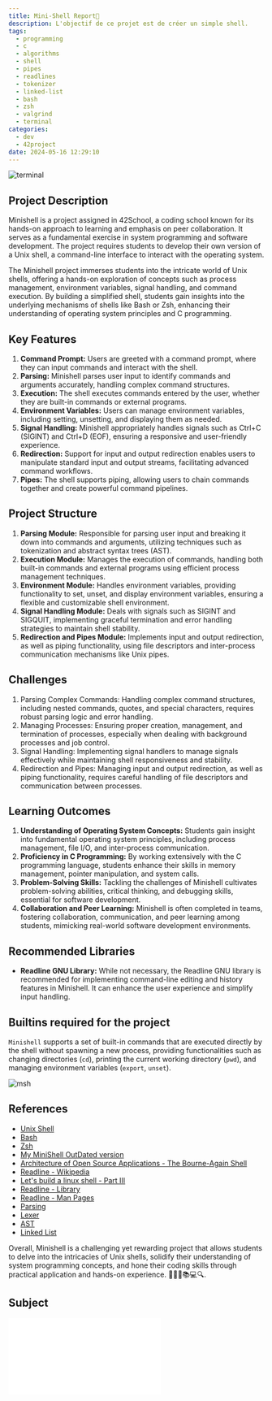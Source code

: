 ```yaml
---
title: Mini-Shell Report📘
description: L'objectif de ce projet est de créer un simple shell. 
tags:
  - programming
  - c
  - algorithms
  - shell
  - pipes
  - readlines
  - tokenizer
  - linked-list
  - bash
  - zsh
  - valgrind
  - terminal
categories:
  - dev
  - 42project
date: 2024-05-16 12:29:10
---
```


![terminal](/images/terminal.jpg)

## Project Description
Minishell is a project assigned in 42School, a coding school known for its hands-on approach to learning and emphasis on peer collaboration. It serves as a fundamental exercise in system programming and software development. The project requires students to develop their own version of a Unix shell, a command-line interface to interact with the operating system.

The Minishell project immerses students into the intricate world of Unix shells, offering a hands-on exploration of concepts such as process management, environment variables, signal handling, and command execution. By building a simplified shell, students gain insights into the underlying mechanisms of shells like Bash or Zsh, enhancing their understanding of operating system principles and C programming.

## Key Features
1. **Command Prompt:** Users are greeted with a command prompt, where they can input commands and interact with the shell.
2. **Parsing:** Minishell parses user input to identify commands and arguments accurately, handling complex command structures.
3. **Execution:** The shell executes commands entered by the user, whether they are built-in commands or external programs.
4. **Environment Variables:** Users can manage environment variables, including setting, unsetting, and displaying them as needed.
5. **Signal Handling:** Minishell appropriately handles signals such as Ctrl+C (SIGINT) and Ctrl+D (EOF), ensuring a responsive and user-friendly experience.
6. **Redirection:** Support for input and output redirection enables users to manipulate standard input and output streams, facilitating advanced command workflows.
7. **Pipes:** The shell supports piping, allowing users to chain commands together and create powerful command pipelines.

## Project Structure
1. **Parsing Module:** Responsible for parsing user input and breaking it down into commands and arguments, utilizing techniques such as tokenization and abstract syntax trees (AST).
2. **Execution Module:** Manages the execution of commands, handling both built-in commands and external programs using efficient process management techniques.
3. **Environment Module:** Handles environment variables, providing functionality to set, unset, and display environment variables, ensuring a flexible and customizable shell environment.
4. **Signal Handling Module:** Deals with signals such as SIGINT and SIGQUIT, implementing graceful termination and error handling strategies to maintain shell stability.
5. **Redirection and Pipes Module:** Implements input and output redirection, as well as piping functionality, using file descriptors and inter-process communication mechanisms like Unix pipes.

## Challenges
1. Parsing Complex Commands: Handling complex command structures, including nested commands, quotes, and special characters, requires robust parsing logic and error handling.
2. Managing Processes: Ensuring proper creation, management, and termination of processes, especially when dealing with background processes and job control.
3. Signal Handling: Implementing signal handlers to manage signals effectively while maintaining shell responsiveness and stability.
4. Redirection and Pipes: Managing input and output redirection, as well as piping functionality, requires careful handling of file descriptors and communication between processes.

## Learning Outcomes
1. **Understanding of Operating System Concepts:** Students gain insight into fundamental operating system principles, including process management, file I/O, and inter-process communication.
2. **Proficiency in C Programming:** By working extensively with the C programming language, students enhance their skills in memory management, pointer manipulation, and system calls.
3. **Problem-Solving Skills:** Tackling the challenges of Minishell cultivates problem-solving abilities, critical thinking, and debugging skills, essential for software development.
4. **Collaboration and Peer Learning:** Minishell is often completed in teams, fostering collaboration, communication, and peer learning among students, mimicking real-world software development environments.

## Recommended Libraries
- **Readline GNU Library:** While not necessary, the Readline GNU library is recommended for implementing command-line editing and history features in Minishell. It can enhance the user experience and simplify input handling.

## Builtins required for the project
`Minishell` supports a set of built-in commands that are executed directly by the shell without spawning a new process, providing functionalities such as changing directories (`cd`), printing the current working directory (`pwd`), and managing environment variables (`export`, `unset`).

![msh](/images/minishell.png)

## References
- [Unix Shell](https://en.wikipedia.org/wiki/Unix_shell)
- [Bash](https://en.wikipedia.org/wiki/Bash_(Unix_shell))
- [Zsh](https://en.wikipedia.org/wiki/Z_shell)
- [My MiniShell OutDated version](https://github.com/Unam3dd/NeoShell)
- [Architecture of Open Source Applications - The Bourne-Again Shell](https://aosabook.org/en/v1/bash.html)
- [Readline - Wikipedia](https://en.wikipedia.org/wiki/GNU_Readline)
- [Let's build a linux shell - Part III](https://medium.com/swlh/lets-build-a-linux-shell-part-iii-a472c0102849)
- [Readline - Library](https://tiswww.case.edu/php/chet/readline/readline.html)
- [Readline - Man Pages](https://www.man7.org/linux/man-pages/man3/readline.3.html)
- [Parsing](https://en.wikipedia.org/wiki/Parsing)
- [Lexer](https://en.wikipedia.org/wiki/Lexical_analysis)
- [AST](https://en.wikipedia.org/wiki/Abstract_syntax_tree)
- [Linked List](https://en.wikipedia.org/wiki/Linked_list)

Overall, Minishell is a challenging yet rewarding project that allows students to delve into the intricacies of Unix shells, solidify their understanding of system programming concepts, and hone their coding skills through practical application and hands-on experience. 🚀🐧🔧📚💻🔍.

## Subject
![Subject](/images/minishell.pdf)
